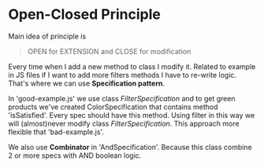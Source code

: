 # Open-Closed Principle

Main idea of principle is
> OPEN for EXTENSION and CLOSE for modification


Every time when I add a new method to class I modify it. Related to example in JS files if I want to add more filters methods I have to re-write logic. That's where we can use **Specification pattern**.


In 'good-example.js' we use class *FilterSpecification* and to get green products we've created ColorSpecification that contains method 'isSatisfied'. Every spec should have this method. Using filter in this way we will (almost)never modify class *FilterSpecification*. This approach more flexible that 'bad-example.js'.

We also use **Combinator** in 'AndSpecification'. Because this class combine 2 or more specs with AND boolean logic.